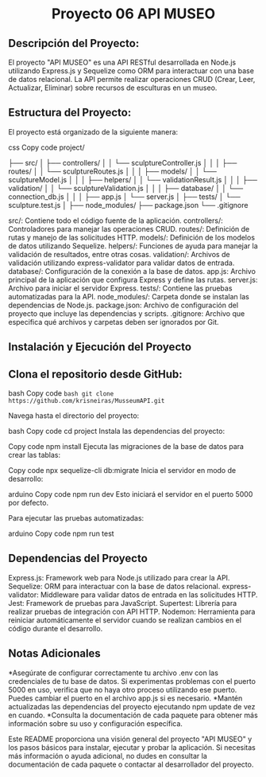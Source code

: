 
<div align="center">
  <h1>Proyecto 06 API MUSEO</h1>
</div>

## Descripción del Proyecto:

El proyecto "API MUSEO" es una API RESTful desarrollada en Node.js utilizando Express.js y Sequelize como ORM para interactuar con una base de datos relacional. La API permite realizar operaciones CRUD (Crear, Leer, Actualizar, Eliminar) sobre recursos de esculturas en un museo.

## Estructura del Proyecto:

El proyecto está organizado de la siguiente manera:

css
Copy code
project/

├── src/
│   ├── controllers/
│   │   └── sculptureController.js
│   │
│   ├── routes/
│   │   └── sculptureRoutes.js
│   │
│   ├── models/
│   │   └── sculptureModel.js
│   │
│   ├── helpers/
│   │   └── validationResult.js
│   │
│   ├── validation/
│   │   └── sculptureValidation.js
│   │
│   ├── database/
│   │   └── connection_db.js
│   │
│   ├── app.js
│   └── server.js
│
├── tests/
│   └── sculpture.test.js
│
├── node_modules/
├── package.json
└── .gitignore


src/: Contiene todo el código fuente de la aplicación.
controllers/: Controladores para manejar las operaciones CRUD.
routes/: Definición de rutas y manejo de las solicitudes HTTP.
models/: Definición de los modelos de datos utilizando Sequelize.
helpers/: Funciones de ayuda para manejar la validación de resultados, entre otras cosas.
validation/: Archivos de validación utilizando express-validator para validar datos de entrada.
database/: Configuración de la conexión a la base de datos.
app.js: Archivo principal de la aplicación que configura Express y define las rutas.
server.js: Archivo para iniciar el servidor Express.
tests/: Contiene las pruebas automatizadas para la API.
node_modules/: Carpeta donde se instalan las dependencias de Node.js.
package.json: Archivo de configuración del proyecto que incluye las dependencias y scripts.
.gitignore: Archivo que especifica qué archivos y carpetas deben ser ignorados por Git.


## Instalación y Ejecución del Proyecto

## Clona el repositorio desde GitHub:

bash
Copy code
     ```bash
     git clone https://github.com/krisneiras/MusseumAPI.git
      ```

Navega hasta el directorio del proyecto:

bash
Copy code
     cd project
Instala las dependencias del proyecto:

Copy code
     npm install
Ejecuta las migraciones de la base de datos para crear las tablas:

Copy code
     npx sequelize-cli db:migrate
Inicia el servidor en modo de desarrollo:

arduino
Copy code
     npm run dev
Esto iniciará el servidor en el puerto 5000 por defecto.

Para ejecutar las pruebas automatizadas:

arduino
Copy code
     npm run test


## Dependencias del Proyecto

Express.js: Framework web para Node.js utilizado para crear la API.
Sequelize: ORM para interactuar con la base de datos relacional.
express-validator: Middleware para validar datos de entrada en las solicitudes HTTP.
Jest: Framework de pruebas para JavaScript.
Supertest: Librería para realizar pruebas de integración con API HTTP.
Nodemon: Herramienta para reiniciar automáticamente el servidor cuando se realizan cambios en el código durante el desarrollo.

## Notas Adicionales

*Asegúrate de configurar correctamente tu archivo .env con las credenciales de tu base de datos.
Si experimentas problemas con el puerto 5000 en uso, verifica que no haya otro proceso utilizando ese puerto. Puedes cambiar el puerto en el archivo app.js si es necesario.
*Mantén actualizadas las dependencias del proyecto ejecutando npm update de vez en cuando.
*Consulta la documentación de cada paquete para obtener más información sobre su uso y configuración específica.


Este README proporciona una visión general del proyecto "API MUSEO" y los pasos básicos para instalar, ejecutar y probar la aplicación. Si necesitas más información o ayuda adicional, no dudes en consultar la documentación de cada paquete o contactar al desarrollador del proyecto.